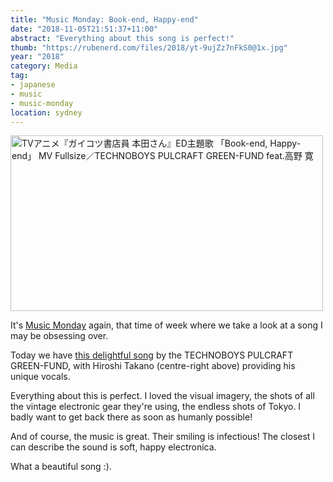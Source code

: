 ```yaml
---
title: "Music Monday: Book-end, Happy-end"
date: "2018-11-05T21:51:37+11:00"
abstract: "Everything about this song is perfect!"
thumb: "https://rubenerd.com/files/2018/yt-9ujZz7nFkS0@1x.jpg"
year: "2018"
category: Media
tag:
- japanese
- music
- music-monday
location: sydney
---
```

<p><a title="TVアニメ『ガイコツ書店員 本田さん』ED主題歌 「Book-end, Happy-end」 MV Fullsize／TECHNOBOYS PULCRAFT GREEN-FUND feat.高野 寛" href="https://www.youtube.com/watch?v=9ujZz7nFkS0"><img src="https://rubenerd.com/files/2018/yt-9ujZz7nFkS0@1x.jpg" srcset="https://rubenerd.com/files/2018/yt-9ujZz7nFkS0@1x.jpg 1x, https://rubenerd.com/files/2018/yt-9ujZz7nFkS0@2x.jpg 2x" alt="TVアニメ『ガイコツ書店員 本田さん』ED主題歌 「Book-end, Happy-end」 MV Fullsize／TECHNOBOYS PULCRAFT GREEN-FUND feat.高野 寛" style="width:500px; height:281px;" /></a></p>

It's [Music Monday] again, that time of week where we take a look at a song I may be obsessing over.

Today we have [this delightful song] by the TECHNOBOYS PULCRAFT GREEN-FUND, with Hiroshi Takano (centre-right above) providing his unique vocals.

Everything about this is perfect. I loved the visual imagery, the shots of all the vintage electronic gear they're using, the endless shots of Tokyo. I badly want to get back there as soon as humanly possible!

And of course, the music is great. Their smiling is infectious! The closest I can describe the sound is soft, happy electronica. 

What a beautiful song :).

[Music Monday]: https://rubenerd.com/tag/music-monday/
[this delightful song]: https://www.youtube.com/watch?v=9ujZz7nFkS0

